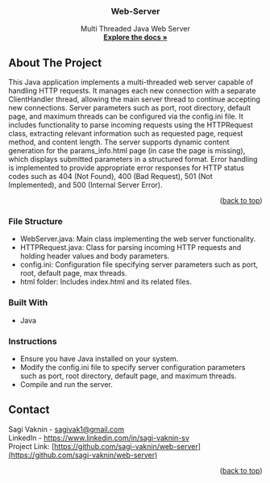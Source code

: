 <a name="readme-top"></a>

<h3 align="center">Web-Server</h3>

  <p align="center">
   Multi Threaded Java Web Server
    <br />
    <a href="https://github.com/sagi-vaknin/web-server"><strong>Explore the docs »</strong></a>
  </p>
</div>

## About The Project
This Java application implements a multi-threaded web server capable of handling HTTP requests. 
It manages each new connection with a separate ClientHandler thread, allowing the main server thread to continue accepting new connections. 
Server parameters such as port, root directory, default page, and maximum threads can be configured via the config.ini file. 
It includes functionality to parse incoming requests using the HTTPRequest class, extracting relevant information such as requested page, request method, and content length. The server supports dynamic content generation for the params_info.html page (in case the page is missing), which displays submitted parameters in a structured format. Error handling is implemented to provide appropriate error responses for HTTP status codes such as 404 (Not Found), 400 (Bad Request), 501 (Not Implemented), and 500 (Internal Server Error).


<p align="right">(<a href="#readme-top">back to top</a>)</p>

### File Structure
* WebServer.java: Main class implementing the web server functionality.
* HTTPRequest.java: Class for parsing incoming HTTP requests and holding header values and body parameters.
* config.ini: Configuration file specifying server parameters such as port, root, default page, max threads.
* html folder: Includes index.html and its related files.

### Built With
* Java

### Instructions
* Ensure you have Java installed on your system.
* Modify the config.ini file to specify server configuration parameters such as port, root directory, default page, and maximum threads.
* Compile and run the server.

## Contact

Sagi Vaknin - sagivak1@gmail.com<br>
LinkedIn  - https://www.linkedin.com/in/sagi-vaknin-sv <br>
Project Link: [https://github.com/sagi-vaknin/web-server](https://github.com/sagi-vaknin/web-server)


<p align="right">(<a href="#readme-top">back to top</a>)</p>


